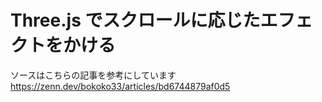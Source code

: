 # Three.js でスクロールに応じたエフェクトをかける

ソースはこちらの記事を参考にしています  
https://zenn.dev/bokoko33/articles/bd6744879af0d5


